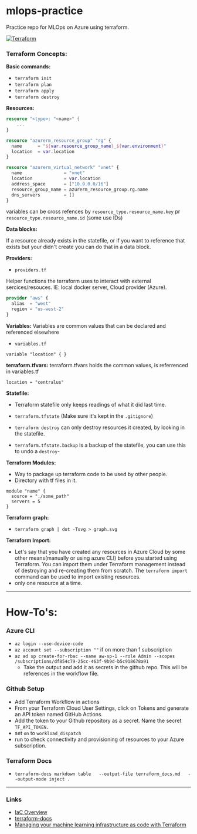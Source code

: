 # mlops-practice
Practice repo for MLOps on Azure using terraform. 

[![Terraform](https://github.com/AaronWard/mlops-practice/actions/workflows/terraform.yml/badge.svg?event=workflow_dispatch)](https://github.com/AaronWard/mlops-practice/actions/workflows/terraform.yml)


### Terraform Concepts:

**Basic commands:**
- `terraform init`
- `terraform plan`
- `terraform apply`
- `terraform destroy`

**Resources:**


```terraform
resource "<type>: "<name>" {
    ...
}
```

```terraform
resource "azurerm_resource_group" "rg" {
  name      = "${var.resource_group_name}_${var.environment}"
  location  = var.location
}

resource "azurerm_virtual_network" "vnet" {
  name                = "vnet"
  location            = var.location
  address_space       = ["10.0.0.0/16"]
  resource_group_name = azurerm_resource_group.rg.name
  dns_servers         = []
}
```

variables can be cross refences by `resource_type.resource_name.key` pr `resource_type.resource_name.id` (some use IDs)



**Data blocks:**

If a resource already exists in the statefile, or if you want to reference that exists but your didn't create you can do that in a data block.



**Providers:**

- `providers.tf`

Helper functions the terraform uses to interact with external sercices/resouces. IE: local docker server, Cloud provider (Azure). 

```terraform
provider "aws" {
  alias  = "west"
  region = "us-west-2"
}
```

**Variables:**
Variables are common values that can be declared and referenced elsewhere

- `variables.tf`

```
variable "location" { }
```

**terraform.tfvars:**
terraform.tfvars holds the common values, is referrenced in variables.tf

```
location = "centralus"
```

**Statefile:**

- Terraform statefile only keeps readings of what it did last time.
- `terraform.tfstate` (Make sure it's kept in the `.gitignore`)
- `terraform destroy` can only destroy resources it created, by looking in the statefile. 


- `terraform.tfstate.backup` is a backup of the statefile, you can use this to undo a `destroy`-
<!-- **Backend:** -->

**Terraform Modules:**
- Way to package up terraform code to be used by other people.
- Directory with tf files in it.

```
module "name" {
  source = "./some_path"
  servers = 5
}
```

**Terraform graph:**

-  `terraform graph | dot -Tsvg > graph.svg`

**Terraform Import:**

- Let's say that you have created any resources in Azure Cloud by some other means(manually or using azure CLI) before you started using Terraform. You can import them under Terraform management instead of destroying and re-creating them from scratch. The `terraform import` command can be used to import existing resources. 
- only one resource at a time.

---

# How-To's:


### Azure CLI

- `az login --use-device-code`
- `az account set --subscription ""` if on more than 1 subscription
- `az ad sp create-for-rbac --name aw-sp-1 --role Admin --scopes /subscriptions/df854c79-25cc-463f-9b9d-b5c918678a91`
  - Take the output and add it as secrets in the github repo. This will be references in the workflow file.

### Github Setup
- Add Terraform Workflow in actions
- From your Terraform Cloud User Settings, click on Tokens and generate an API token named GitHub Actions.
- Add the token to your Github repository as a secret. Name the secret `TF_API_TOKEN.`
- set `on` to `workload_dispatch`
- run to check connectivity and provisioning of resources to your Azure subscription.





### Terraform Docs

- `terraform-docs markdown table   --output-file terraform_docs.md   --output-mode inject .`



---
### Links

- [IaC Overview](https://www.crowdstrike.com/cybersecurity-101/infrastructure-as-code-iac/?utm_campaign=cloudsecurity&utm_content=c4c_cloud_us_en_nb_low&utm_medium=sem&utm_source=goog&utm_term=iac&gclid=Cj0KCQjwxveXBhDDARIsAI0Q0x2p_z69E8H4h6dUhC9OM7I3SePsfCxyifrOuoHKY-bx7iw3WYReaFQaApVdEALw_wcB)
- [terraform-docs](https://terraform-docs.io/user-guide/introduction/)
- [Managing your machine learning infrastructure as code with Terraform](https://www.jeremyjordan.me/terraform/)
